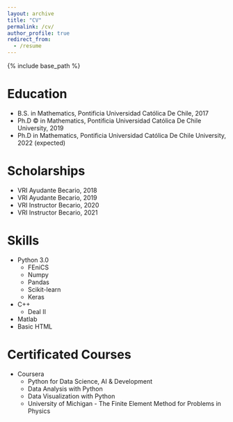 ```yaml
---
layout: archive
title: "CV"
permalink: /cv/
author_profile: true
redirect_from:
  - /resume
---
```


{% include base_path %}

Education
======
* B.S. in Mathematics, Pontificia Universidad Católica De Chile, 2017
* Ph.D © in Mathematics, Pontificia Universidad Católica De Chile University, 2019
* Ph.D in Mathematics, Pontificia Universidad Católica De Chile University, 2022 (expected)

Scholarships 
======
* VRI Ayudante Becario, 2018
* VRI Ayudante Becario, 2019
* VRI Instructor Becario, 2020
* VRI Instructor Becario, 2021

Skills
======
* Python 3.0
  * FEniCS
  * Numpy
  * Pandas 
  * Scikit-learn 
  * Keras 
* C++
  * Deal II
* Matlab 
* Basic HTML 

Certificated Courses
======
* Coursera 
  * Python for Data Science, AI & Development
  * Data Analysis with Python
  * Data Visualization with Python
  * University of Michigan - The Finite Element Method for Problems in Physics


